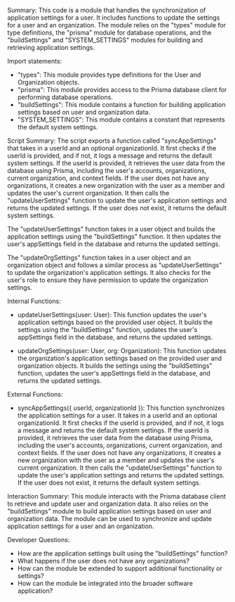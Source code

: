 Summary:
This code is a module that handles the synchronization of application settings for a user. It includes functions to update the settings for a user and an organization. The module relies on the "types" module for type definitions, the "prisma" module for database operations, and the "buildSettings" and "SYSTEM_SETTINGS" modules for building and retrieving application settings.

Import statements:
- "types": This module provides type definitions for the User and Organization objects.
- "prisma": This module provides access to the Prisma database client for performing database operations.
- "buildSettings": This module contains a function for building application settings based on user and organization data.
- "SYSTEM_SETTINGS": This module contains a constant that represents the default system settings.

Script Summary:
The script exports a function called "syncAppSettings" that takes in a userId and an optional organizationId. It first checks if the userId is provided, and if not, it logs a message and returns the default system settings. If the userId is provided, it retrieves the user data from the database using Prisma, including the user's accounts, organizations, current organization, and context fields. If the user does not have any organizations, it creates a new organization with the user as a member and updates the user's current organization. It then calls the "updateUserSettings" function to update the user's application settings and returns the updated settings. If the user does not exist, it returns the default system settings.

The "updateUserSettings" function takes in a user object and builds the application settings using the "buildSettings" function. It then updates the user's appSettings field in the database and returns the updated settings.

The "updateOrgSettings" function takes in a user object and an organization object and follows a similar process as "updateUserSettings" to update the organization's application settings. It also checks for the user's role to ensure they have permission to update the organization settings.

Internal Functions:
- updateUserSettings(user: User): This function updates the user's application settings based on the provided user object. It builds the settings using the "buildSettings" function, updates the user's appSettings field in the database, and returns the updated settings.

- updateOrgSettings(user: User, org: Organization): This function updates the organization's application settings based on the provided user and organization objects. It builds the settings using the "buildSettings" function, updates the user's appSettings field in the database, and returns the updated settings.

External Functions:
- syncAppSettings({ userId, organizationId }): This function synchronizes the application settings for a user. It takes in a userId and an optional organizationId. It first checks if the userId is provided, and if not, it logs a message and returns the default system settings. If the userId is provided, it retrieves the user data from the database using Prisma, including the user's accounts, organizations, current organization, and context fields. If the user does not have any organizations, it creates a new organization with the user as a member and updates the user's current organization. It then calls the "updateUserSettings" function to update the user's application settings and returns the updated settings. If the user does not exist, it returns the default system settings.

Interaction Summary:
This module interacts with the Prisma database client to retrieve and update user and organization data. It also relies on the "buildSettings" module to build application settings based on user and organization data. The module can be used to synchronize and update application settings for a user and an organization.

Developer Questions:
- How are the application settings built using the "buildSettings" function?
- What happens if the user does not have any organizations?
- How can the module be extended to support additional functionality or settings?
- How can the module be integrated into the broader software application?